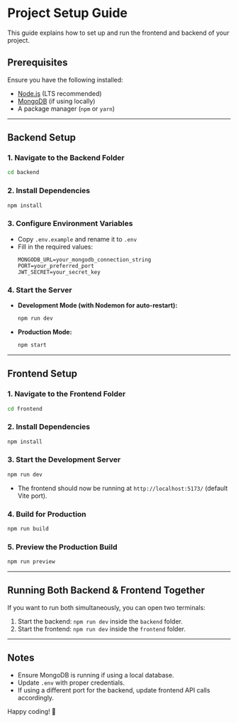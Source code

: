 # Project Setup Guide

This guide explains how to set up and run the frontend and backend of your project.

## Prerequisites
Ensure you have the following installed:
- [Node.js](https://nodejs.org/) (LTS recommended)
- [MongoDB](https://www.mongodb.com/) (if using locally)
- A package manager (`npm` or `yarn`)

---

## Backend Setup

### 1. Navigate to the Backend Folder
```sh
cd backend
```

### 2. Install Dependencies
```sh
npm install
```

### 3. Configure Environment Variables
- Copy `.env.example` and rename it to `.env`
- Fill in the required values:
  ```env
  MONGODB_URL=your_mongodb_connection_string
  PORT=your_preferred_port
  JWT_SECRET=your_secret_key
  ```

### 4. Start the Server
- **Development Mode (with Nodemon for auto-restart):**
  ```sh
  npm run dev
  ```
- **Production Mode:**
  ```sh
  npm start
  ```

---

## Frontend Setup

### 1. Navigate to the Frontend Folder
```sh
cd frontend
```

### 2. Install Dependencies
```sh
npm install
```

### 3. Start the Development Server
```sh
npm run dev
```

- The frontend should now be running at `http://localhost:5173/` (default Vite port).

### 4. Build for Production
```sh
npm run build
```

### 5. Preview the Production Build
```sh
npm run preview
```

---

## Running Both Backend & Frontend Together
If you want to run both simultaneously, you can open two terminals:
1. Start the backend: `npm run dev` inside the `backend` folder.
2. Start the frontend: `npm run dev` inside the `frontend` folder.

---

## Notes
- Ensure MongoDB is running if using a local database.
- Update `.env` with proper credentials.
- If using a different port for the backend, update frontend API calls accordingly.

Happy coding! 🚀
